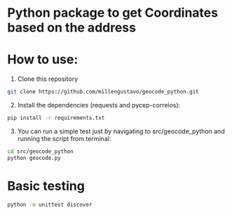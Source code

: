 # Python package to get Coordinates based on the address

# How to use:
1. Clone this repository
```bash
git clone https://github.com/millengustavo/geocode_python.git
```

2. Install the dependencies (requests and pycep-correios):
```bash
pip install -r requirements.txt
```

3. You can run a simple test just by navigating to src/geocode_python and running the script from terminal:
```bash
cd src/geocode_python
python geocode.py
```

# Basic testing
```bash
python -m unittest discover
```
